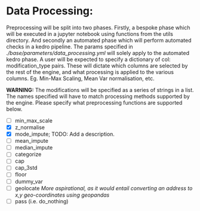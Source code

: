 # Data Processing:

Preprocessing will be split into two phases.
Firstly, a bespoke phase which will be executed in a jupyter notebook
using functions from the utils directory. And secondly an
automated phase which will perform automated checks
in a kedro pipeline. The params specified in
*./base/parameters/data_processing.yml*
will solely apply to the automated kedro phase.
A user will be expected to specify a dictionary of
col: modification_type pairs. These will dictate which
columns are selected by the rest of the engine, and what
processing is applied to the various columns. Eg. Min-Max Scaling,
Mean Var normalisation, etc.

**WARNING:** The modifications will be specified as a series of
strings in a list. The names specified will have to match
processing methods supported by the engine. Please specify what 
preprocessing functions are supported below.

- [ ] min\_max_scale
- [X] z_normalise
- [X] mode\_impute; TODO: Add a description.
- [ ] mean\_impute
- [ ] median\_impute
- [ ] categorize
- [ ] cap
- [ ] cap\_3std
- [ ] floor
- [ ] dummy_var
- [ ] geolocate *More aspirational, as it would entail converting 
an address to x,y geo-coordinates using geopandas*
- [ ] pass (i.e. do\_nothing)
